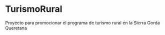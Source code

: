 # TurismoRural
Proyecto para promocionar el programa de turismo rural en la Sierra Gorda Queretana 
